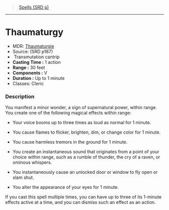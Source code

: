 ﻿---
!SpellItem
Name: Thaumaturgy
AltName: '[Thaumaturgie](hd_spells_thaumaturgie.md)'
Type: Transmutation
Level: cantrip
CastingTime: 1 action
Range: 30 feet
Components: V
Duration: Up to 1 minute
Classes: Cleric
Family: SpellVO
Source: (SRD p187)
Id: spells_vo.md#thaumaturgy
ParentLink: spells_vo.md#spells-srd-p
ParentName: Spells (SRD p)
NameLevel: 1
Attributes:
  Name: Thaumaturgy
  Markdown: >+
    # <!--Name-->Thaumaturgy<!--/Name-->


    - MDR: <!--AltName-->[Thaumaturgie](hd_spells_thaumaturgie.md)<!--/AltName-->

    - Source: <!--Source-->(SRD p187)<!--/Source-->

    -  <!--Type-->Transmutation<!--/Type--> <!--Level-->cantrip<!--/Level-->

    - **Casting Time :** <!--CastingTime-->1 action<!--/CastingTime-->

    - **Range :** <!--Range-->30 feet<!--/Range-->

    - **Components :** <!--Components-->V<!--/Components-->

    - **Duration :** <!--Duration-->Up to 1 minute<!--/Duration-->

    - Classes: <!--Classes-->Cleric<!--/Classes-->


    ### Description


    You manifest a minor wonder, a sign of supernatural power, within range. You create one of the following magical effects within range:


    * Your voice booms up to three times as loud as normal for 1 minute.


    * You cause flames to flicker, brighten, dim, or change color for 1 minute.


    * You cause harmless tremors in the ground for 1 minute.


    * You create an instantaneous sound that originates from a point of your choice within range, such as a rumble of thunder, the cry of a raven, or ominous whispers.


    * You instantaneously cause an unlocked door or window to fly open or slam shut.


    * You alter the appearance of your eyes for 1 minute.


    If you cast this spell multiple times, you can have up to three of its 1-minute effects active at a time, and you can dismiss such an effect as an action.

  AltName: '[Thaumaturgie](hd_spells_thaumaturgie.md)'
  Source: (SRD p187)
  Type: Transmutation
  Level: cantrip
  CastingTime: 1 action
  Range: 30 feet
  Components: V
  Duration: Up to 1 minute
  Classes: Cleric
AttributesDictionary: >+
  Name: Thaumaturgy

  Markdown: >+

    # <!--Name-->Thaumaturgy<!--/Name-->





    - MDR: <!--AltName-->[Thaumaturgie](hd_spells_thaumaturgie.md)<!--/AltName-->



    - Source: <!--Source-->(SRD p187)<!--/Source-->



    -  <!--Type-->Transmutation<!--/Type--> <!--Level-->cantrip<!--/Level-->



    - **Casting Time :** <!--CastingTime-->1 action<!--/CastingTime-->



    - **Range :** <!--Range-->30 feet<!--/Range-->



    - **Components :** <!--Components-->V<!--/Components-->



    - **Duration :** <!--Duration-->Up to 1 minute<!--/Duration-->



    - Classes: <!--Classes-->Cleric<!--/Classes-->





    ### Description





    You manifest a minor wonder, a sign of supernatural power, within range. You create one of the following magical effects within range:





    * Your voice booms up to three times as loud as normal for 1 minute.





    * You cause flames to flicker, brighten, dim, or change color for 1 minute.





    * You cause harmless tremors in the ground for 1 minute.





    * You create an instantaneous sound that originates from a point of your choice within range, such as a rumble of thunder, the cry of a raven, or ominous whispers.





    * You instantaneously cause an unlocked door or window to fly open or slam shut.





    * You alter the appearance of your eyes for 1 minute.





    If you cast this spell multiple times, you can have up to three of its 1-minute effects active at a time, and you can dismiss such an effect as an action.



  AltName: '[Thaumaturgie](hd_spells_thaumaturgie.md)'

  Source: (SRD p187)

  Type: Transmutation

  Level: cantrip

  CastingTime: 1 action

  Range: 30 feet

  Components: V

  Duration: Up to 1 minute

  Classes: Cleric

---
> [Spells (SRD p)](srd_spells.md)

---

# Thaumaturgy

- MDR: [Thaumaturgie](hd_spells_thaumaturgie.md)
- Source: (SRD p187)
-  Transmutation cantrip
- **Casting Time :** 1 action
- **Range :** 30 feet
- **Components :** V
- **Duration :** Up to 1 minute
- Classes: Cleric

### Description

You manifest a minor wonder, a sign of supernatural power, within range. You create one of the following magical effects within range:

* Your voice booms up to three times as loud as normal for 1 minute.

* You cause flames to flicker, brighten, dim, or change color for 1 minute.

* You cause harmless tremors in the ground for 1 minute.

* You create an instantaneous sound that originates from a point of your choice within range, such as a rumble of thunder, the cry of a raven, or ominous whispers.

* You instantaneously cause an unlocked door or window to fly open or slam shut.

* You alter the appearance of your eyes for 1 minute.

If you cast this spell multiple times, you can have up to three of its 1-minute effects active at a time, and you can dismiss such an effect as an action.

